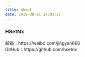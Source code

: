 ```yaml
---
title: About
date: 2019-08-21 17:03:21
---
```


  <div class="widget-wrap"> 
    <h3 class="widget-title">HSetNx</h3> 
    <div class="widget"> 
      邮箱：https://weibo.com/jingyan666<br/>
      GitHub：https://github.com/hsetnx<br/>
    </div> 
  </div> 

